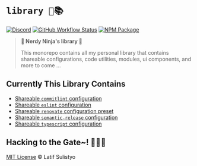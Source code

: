 # `library 🥷📚`

[![Discord][discord-image]][discord-url]
[![GitHub Workflow Status][workflow-image]][workflow-url]
[![NPM Package][npm-image]][npm-url]

> **🥷 Nerdy Ninja's library 📜**
>
> This monorepo contains all my personal library that contains shareable configurations, code utilities, modules, ui components, and more to come ...

## Currently This Library Contains

- [Shareable `commitlint` configuration](./configs/commitlint)
- [Shareable `eslint` configuration](./configs/eslint)
- [Shareable `renovate` configuration preset](./configs/renovate)
- [Shareable `semantic-release` configuration](./configs/semantic-release)
- [Shareable `typescript` configuration](./configs/tsconfig)

## Hacking to the Gate~! 🧑‍💻🎶

[MIT License](./license) © Latif Sulistyo

<!-- Variables -->

[discord-image]: https://img.shields.io/discord/758271814153011201?label=Developers%20Indonesia&logo=discord&style=flat-square
[discord-url]: https://discord.gg/njSj2Nq "Chat and discuss at Developers Indonesia"
[workflow-image]: https://img.shields.io/github/workflow/status/latipun7/library/%E2%9A%99%F0%9F%9A%80?label=CI%2FCD&logo=github-actions&style=flat-square
[workflow-url]: https://github.com/latipun7/library/actions "GitHub Actions"
[npm-image]: https://img.shields.io/badge/NPM-latipun7-blue?style=flat-square&logo=npm
[npm-url]: https://www.npmjs.com/~latipun7 "latipun's packages on NPM"
